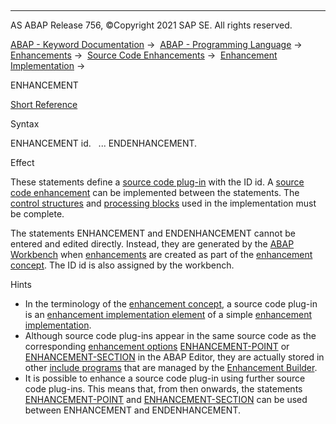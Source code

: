   

* * *

AS ABAP Release 756, ©Copyright 2021 SAP SE. All rights reserved.

[ABAP - Keyword Documentation](javascript:call_link\('abenabap.htm'\)) →  [ABAP - Programming Language](javascript:call_link\('abenabap_reference.htm'\)) →  [Enhancements](javascript:call_link\('abenenhancement_framework.htm'\)) →  [Source Code Enhancements](javascript:call_link\('abensource_code_enhancement.htm'\)) →  [Enhancement Implementation](javascript:call_link\('abenenh_implementation.htm'\)) → 

ENHANCEMENT

[Short Reference](javascript:call_link\('abapenhancement_shortref.htm'\))

Syntax

ENHANCEMENT id.
  ...
ENDENHANCEMENT.

Effect

These statements define a [source code plug-in](javascript:call_link\('abensource_code_plugin_glosry.htm'\) "Glossary Entry") with the ID id. A [source code enhancement](javascript:call_link\('abensource_code_enhancement_glosry.htm'\) "Glossary Entry") can be implemented between the statements. The [control structures](javascript:call_link\('abencontrol_structure_glosry.htm'\) "Glossary Entry") and [processing blocks](javascript:call_link\('abenprocessing_block_glosry.htm'\) "Glossary Entry") used in the implementation must be complete.

The statements ENHANCEMENT and ENDENHANCEMENT cannot be entered and edited directly. Instead, they are generated by the [ABAP Workbench](javascript:call_link\('abenabap_workbench_glosry.htm'\) "Glossary Entry") when [enhancements](javascript:call_link\('abenenhancement_glosry.htm'\) "Glossary Entry") are created as part of the [enhancement concept](javascript:call_link\('abenenhancement_concept_glosry.htm'\) "Glossary Entry"). The ID id is also assigned by the workbench.

Hints

-   In the terminology of the [enhancement concept](javascript:call_link\('abenenhancement_concept_glosry.htm'\) "Glossary Entry"), a source code plug-in is an [enhancement implementation element](javascript:call_link\('abenenhancement_impl_elem_glosry.htm'\) "Glossary Entry") of a simple [enhancement implementation](javascript:call_link\('abensimple_enhancement_impl_glosry.htm'\) "Glossary Entry").
-   Although source code plug-ins appear in the same source code as the corresponding [enhancement options](javascript:call_link\('abenenhancement_point_glosry.htm'\) "Glossary Entry") [ENHANCEMENT-POINT](javascript:call_link\('abapenhancement-point.htm'\)) or [ENHANCEMENT-SECTION](javascript:call_link\('abapenhancement-section.htm'\)) in the ABAP Editor, they are actually stored in other [include programs](javascript:call_link\('abeninclude_program_glosry.htm'\) "Glossary Entry") that are managed by the [Enhancement Builder](javascript:call_link\('abenenhancement_builder_glosry.htm'\) "Glossary Entry").
-   It is possible to enhance a source code plug-in using further source code plug-ins. This means that, from then onwards, the statements [ENHANCEMENT-POINT](javascript:call_link\('abapenhancement-point.htm'\)) and [ENHANCEMENT-SECTION](javascript:call_link\('abapenhancement-section.htm'\)) can be used between ENHANCEMENT and ENDENHANCEMENT.